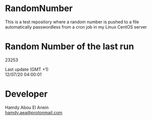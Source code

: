 # RandomNumber    
This is a test repository where a random number is pushed to a file automatically passwordless from a cron job in my Linux CentOS server    
# Random Number of the last run   
23253
      
Last update (GMT +1)    
12/07/20 04:00:01
# Developer    
Hamdy Abou El Anein   
hamdy.aea@protonmail.com
